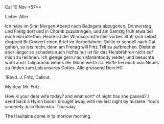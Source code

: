  Cal 10 Nov <57>*

Lieber Alter

Ich habe im Sinn Morgen Abend nach Badagara abzugehen, Donnerstag und Freitg dort und in Chomb zuzubringen, und am Samstg früh etwa bei euch einzutreffen. Heute ist der Windsorcastle hier vorbei. Statt sich selbst dropped Br Convert einen Brief im Vorbeifahren. Sollte er schnell nach Cal gehen, so ists recht, denn am Freitag will Fritz Tell zu aufbrechen. Bleibt er aber länger so schadets auch nichts nur ist für das Herabfahren nicht auf mich zu rechnen. Ich gienge gern nach Manantoddy weiter, und besuchte wohl auch Taliparamb wenns der Mühe werth ist. Hoffe bei euch was Neues zu finden zum Lob unseres Gottes. Alle grüssend
 Dein HG



1Revd. J. Fritz, Calicut.

My dear Mr. Fritz.

How is your dear wife today? and what sort* of night has she passed? I send back a Hymn book I brought away with me last night by mistake. 
 Yours sincerely
 Julia Robinson.
Thursday.

The Haultains come in to morrow morning.

